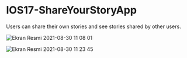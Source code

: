# IOS17-ShareYourStoryApp
Users can share their own stories and see stories shared by other users.



![Ekran Resmi 2021-08-30 11 08 01](https://user-images.githubusercontent.com/20724649/131308237-485b1832-eb61-4e49-9bcb-441b17a8fb13.png)

![Ekran Resmi 2021-08-30 11 23 45](https://user-images.githubusercontent.com/20724649/131309440-e4193047-1573-4cc1-999f-5ade43264e5f.png)

